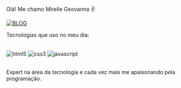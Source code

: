 Olá! Me chamo Mirelle Geovanna ✌

[![BLOG](https://img.shields.io/badge/Instagram-E4405F?style=for-the-badge&logo=instagram&logoColor=white)](https://instagram.com/mirellebtw)

Tecnologias que uso no meu dia:
<div style="display:inline_block"><br>
  <img align ="center" alt="html5" src="https://img.shields.io/badge/HTML5-E34F26?style=for-the-badge&logo=html5&logoColor=white">
  <img align ="center" alt="css3" src="https://img.shields.io/badge/CSS3-1572B6?style=for-the-badge&logo=css3&logoColor=white">
  <img align ="center" alt="javascript" src="https://img.shields.io/badge/JavaScript-F7DF1E?style=for-the-badge&logo=javascript&logoColor=black">
</div>
<br>

Expert na área da tecnologia e cada vez mais me apaixonando pela programação.
